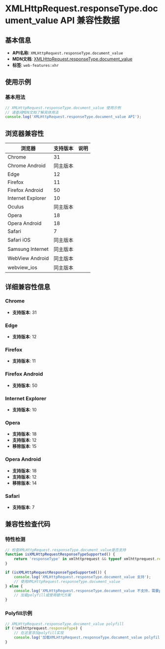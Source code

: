 # XMLHttpRequest.responseType.document_value API 兼容性数据

## 基本信息

- **API名称**: `XMLHttpRequest.responseType.document_value`
- **MDN文档**: [XMLHttpRequest.responseType.document_value](https://developer.mozilla.org/docs/Web/API/XMLHttpRequest/responseType#document)
- **标签**: `web-features:xhr`

## 使用示例

### 基本用法

```javascript
// XMLHttpRequest.responseType.document_value 使用示例
// 请查阅MDN文档了解具体用法
console.log('XMLHttpRequest.responseType.document_value API');
```

## 浏览器兼容性

| 浏览器 | 支持版本 | 说明 |
|--------|----------|------|
| Chrome | 31 |  |
| Chrome Android | 同主版本 |  |
| Edge | 12 |  |
| Firefox | 11 |  |
| Firefox Android | 50 |  |
| Internet Explorer | 10 |  |
| Oculus | 同主版本 |  |
| Opera | 18 |  |
| Opera Android | 18 |  |
| Safari | 7 |  |
| Safari iOS | 同主版本 |  |
| Samsung Internet | 同主版本 |  |
| WebView Android | 同主版本 |  |
| webview_ios | 同主版本 |  |

## 详细兼容性信息

### Chrome

- **支持版本**: 31

### Edge

- **支持版本**: 12

### Firefox

- **支持版本**: 11

### Firefox Android

- **支持版本**: 50

### Internet Explorer

- **支持版本**: 10

### Opera

- **支持版本**: 18
- **支持版本**: 12
- **移除版本**: 15

### Opera Android

- **支持版本**: 18
- **支持版本**: 12
- **移除版本**: 14

### Safari

- **支持版本**: 7

## 兼容性检查代码

### 特性检测

```javascript
// 检查XMLHttpRequest.responseType.document_value是否支持
function isXMLHttpRequestResponseTypeSupported() {
    return 'responseType' in xmlhttprequest && typeof xmlhttprequest.responseType === 'function';
}

if (isXMLHttpRequestResponseTypeSupported()) {
    console.log('XMLHttpRequest.responseType.document_value 支持');
    // 使用XMLHttpRequest.responseType.document_value
} else {
    console.log('XMLHttpRequest.responseType.document_value 不支持，需要polyfill');
    // 加载polyfill或使用替代方案
}
```

### Polyfill示例

```javascript
// XMLHttpRequest.responseType.document_value polyfill
if (!xmlhttprequest.responseType) {
    // 在这里添加polyfill实现
    console.log('加载XMLHttpRequest.responseType.document_value polyfill');
}
```

